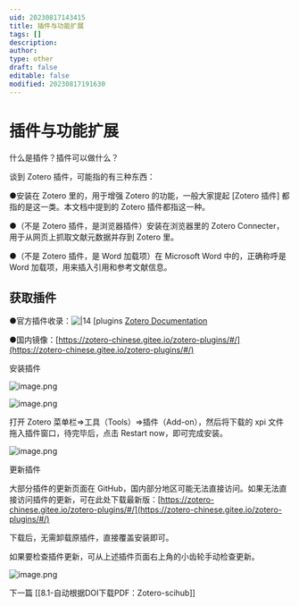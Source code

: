 ```yaml
---
uid: 20230817143415
title: 插件与功能扩展
tags: []
description: 
author: 
type: other
draft: false
editable: false
modified: 20230817191630
---
```


# 插件与功能扩展

什么是插件？插件可以做什么？

谈到 Zotero 插件，可能指的有三种东西：

●安装在 Zotero 里的，用于增强 Zotero 的功能，一般大家提起 [Zotero 插件] 都指的是这一类。本文档中提到的 Zotero 插件都指这一种。

●（不是 Zotero 插件，是浏览器插件）安装在浏览器里的 Zotero Connecter，用于从网页上抓取文献元数据并存到 Zotero 里。

●（不是 Zotero 插件，是 Word 加载项）在 Microsoft Word 中的，正确称呼是 Word 加载项，用来插入引用和参考文献信息。

## 获取插件

●官方插件收录：![|14](https://www.zotero.org/favicon.ico) [plugins [Zotero Documentation](https://zotero.org/support/plugins)

●国内镜像：[https://zotero-chinese.gitee.io/zotero-plugins/#/](https://zotero-chinese.gitee.io/zotero-plugins/#/)

安装插件

![image.png](https://cdn.nlark.com/yuque/0/2022/png/32594373/1662209120466-ba1af9fc-e8b4-4bf4-a5f7-1957a28ed624.png)

![image.png](https://cdn.nlark.com/yuque/0/2022/png/32594373/1662209071821-c656fbd8-e736-424e-a213-8c07cc45b5db.png?x-oss-process=image%2Fresize%2Cw_985%2Climit_0)

打开 Zotero 菜单栏=>工具（Tools）=>插件（Add-on），然后将下载的 xpi 文件拖入插件窗口，待完毕后，点击 Restart now，即可完成安装。

![image.png](https://cdn.nlark.com/yuque/0/2022/png/32594373/1662208878460-d6025c20-eed2-43b0-beb5-b811d5642998.png)

更新插件

大部分插件的更新页面在 GitHub，国内部分地区可能无法直接访问。如果无法直接访问插件的更新，可在此处下载最新版：[https://zotero-chinese.gitee.io/zotero-plugins/#/](https://zotero-chinese.gitee.io/zotero-plugins/#/)

下载后，无需卸载原插件，直接覆盖安装即可。

如果要检查插件更新，可从上述插件页面右上角的小齿轮手动检查更新。

![image.png](https://cdn.nlark.com/yuque/0/2022/png/32594373/1662209420123-816ca53f-1e0f-433c-951b-e68337f86141.png?x-oss-process=image%2Fresize%2Cw_1687%2Climit_0)

下一篇 [[8.1-自动根据DOI下载PDF：Zotero-scihub]]